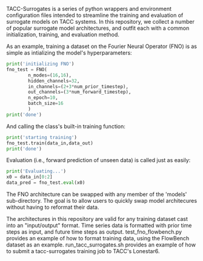 TACC-Surrogates is a series of python wrappers and environment configuration files intended to streamline the training and evaluation of surrogate models on TACC systems. In this repository, we collect a number of popular surrogate model architectures, and outfit each with a common initialization, training, and evaluation method.

As an example, training a dataset on the Fourier Neural Operator (FNO) is as simple as intializing the model's hyperparameters:

```python
print('initializing FNO')
fno_test = FNO(
        n_modes=(16,16),
        hidden_channels=32,
        in_channels=(2+3*num_prior_timestep),
        out_channels=(3*num_forward_timestep),
        n_epoch=10,
        batch_size=16
        )
print('done')
```
And calling the class's built-in training function:

```python
print('starting training')
fno_test.train(data_in,data_out)
print('done')
```
Evaluation (i.e., forward prediction of unseen data) is called just as easily:

```python
print('Evaluating...')
x0 = data_in[0:2]
data_pred = fno_test.eval(x0)
```

The FNO architecture can be swapped with any member of the 'models' sub-directory. The goal is to allow users to quickly swap model architecures without having to reformat their data.

The architectures in this repository are valid for any training dataset cast into an "input/output" format. Time series data is formatted with prior time steps as input, and future time steps as output. test_fno_flowbench.py provides an example of how to format training data, using the FlowBench dataset as an example. run_tacc_surrogates.sh provides an example of how to submit a tacc-surrogates training job to TACC's Lonestar6.
